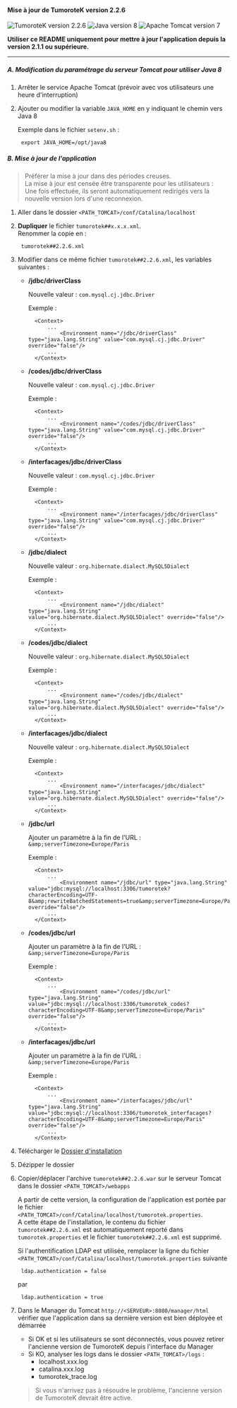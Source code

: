 #### Mise à jour de TumoroteK version 2.2.6
![TumoroteK version 2.2.6](https://img.shields.io/badge/TumoroteK-2.2.6-brightgreen.svg "TumoroteK version 2.2.6")
![Java version 8](https://img.shields.io/badge/Java->=_8-blue.svg "Java version 8")
![Apache Tomcat version 7](https://img.shields.io/badge/Apache_Tomcat->=_7-yellow.svg "Apache Tomcat version 7")

**<span class="fas fa-exclamation-triangle" aria-hidden="true"></span> Utiliser ce README uniquement pour mettre à jour l'application depuis la version 2.1.1 ou supérieure.**

***

##### A. Modification du paramétrage du serveur Tomcat pour utiliser Java 8
1. Arrêter le service Apache Tomcat (prévoir avec vos utilisateurs une heure d'interruption)

2. Ajouter ou modifier la variable `JAVA_HOME` en y indiquant le chemin vers Java 8

    Exemple dans le fichier `setenv.sh` :
        
        export JAVA_HOME=/opt/java8
          
##### B. Mise à jour de l'application
> Préférer la mise à jour dans des périodes creuses.  
> La mise à jour est censée être transparente pour les utilisateurs :   
> Une fois effectuée, ils seront automatiquement redirigés vers la nouvelle version lors d'une reconnexion.

1. Aller dans le dossier `<PATH_TOMCAT>/conf/Catalina/localhost`  

2. **Dupliquer** le fichier `tumorotek##x.x.x.xml`.  
Renommer la copie en :
    
        tumorotek##2.2.6.xml
        
3. Modifier dans ce même fichier `tumorotek##2.2.6.xml`, les variables suivantes :

    - **/jdbc/driverClass**
    
        Nouvelle valeur : `com.mysql.cj.jdbc.Driver`
        
        Exemple : 
        
            <Context>
                ...
                    <Environment name="/jdbc/driverClass" type="java.lang.String" value="com.mysql.cj.jdbc.Driver" override="false"/>
                ...
            </Context>

    - **/codes/jdbc/driverClass**
    
        Nouvelle valeur : `com.mysql.cj.jdbc.Driver`
                
        Exemple : 
        
            <Context>
                ...
                    <Environment name="/codes/jdbc/driverClass" type="java.lang.String" value="com.mysql.cj.jdbc.Driver" override="false"/>
                ...
            </Context>    
    
    - **/interfacages/jdbc/driverClass**
    
        Nouvelle valeur : `com.mysql.cj.jdbc.Driver`
                        
        Exemple : 
        
            <Context>
                ...
                    <Environment name="/interfacages/jdbc/driverClass" type="java.lang.String" value="com.mysql.cj.jdbc.Driver" override="false"/>
                ...
            </Context>  

    - **/jdbc/dialect**
    
        Nouvelle valeur : `org.hibernate.dialect.MySQL5Dialect`
        
        Exemple : 
        
            <Context>
                ...
                    <Environment name="/jdbc/dialect" type="java.lang.String" value="org.hibernate.dialect.MySQL5Dialect" override="false"/>
                ...
            </Context>

    - **/codes/jdbc/dialect**
    
        Nouvelle valeur : `org.hibernate.dialect.MySQL5Dialect`
                
        Exemple : 
        
            <Context>
                ...
                    <Environment name="/codes/jdbc/dialect" type="java.lang.String" value="org.hibernate.dialect.MySQL5Dialect" override="false"/>
                ...
            </Context>    
    
    - **/interfacages/jdbc/dialect**
    
        Nouvelle valeur : `org.hibernate.dialect.MySQL5Dialect`
                        
        Exemple : 
        
            <Context>
                ...
                    <Environment name="/interfacages/jdbc/dialect" type="java.lang.String" value="org.hibernate.dialect.MySQL5Dialect" override="false"/>
                ...
            </Context>  
               
    - **/jdbc/url**
    
        Ajouter un paramètre à la fin de l'URL : `&amp;serverTimezone=Europe/Paris`
        
        Exemple : 
                
            <Context>
                ...
                    <Environment name="/jdbc/url" type="java.lang.String" value="jdbc:mysql://localhost:3306/tumorotek?characterEncoding=UTF-8&amp;rewriteBatchedStatements=true&amp;serverTimezone=Europe/Paris" override="false"/>
                ...
            </Context>  

    - **/codes/jdbc/url**
    
        Ajouter un paramètre à la fin de l'URL : `&amp;serverTimezone=Europe/Paris`
            
        Exemple : 
                
            <Context>
                ...
                    <Environment name="/codes/jdbc/url" type="java.lang.String" value="jdbc:mysql://localhost:3306/tumorotek_codes?characterEncoding=UTF-8&amp;serverTimezone=Europe/Paris" override="false"/>
                ...
            </Context>  

    - **/interfacages/jdbc/url**
    
        Ajouter un paramètre à la fin de l'URL : `&amp;serverTimezone=Europe/Paris`
                
        Exemple : 
                
            <Context>
                ...
                    <Environment name="/interfacages/jdbc/url" type="java.lang.String" value="jdbc:mysql://localhost:3306/tumorotek_interfacages?characterEncoding=UTF-8&amp;serverTimezone=Europe/Paris" override="false"/>
                ...
            </Context> 

4. Télécharger le [Dossier d'installation](https://github.com/TumoroteK/TumoroteK/releases/download/v2.2.6/tumorotek-install-2.2.6.zip)

5. Dézipper le dossier

6. Copier/déplacer l'archive `tumorotek##2.2.6.war` sur le serveur Tomcat dans le dossier `<PATH_TOMCAT>/webapps`

    <span class="fas fa-exclamation-triangle" aria-hidden="true"></span> A partir de cette version, la configuration de l'application est portée par le fichier `<PATH_TOMCAT>/conf/Catalina/localhost/tumorotek.properties`.  
    A cette étape de l'installation, le contenu du fichier `tumorotek##2.2.6.xml` est automatiquement reporté dans `tumorotek.properties` et le fichier `tumorotek##2.2.6.xml` est supprimé.

	<span class="fas fa-exclamation-triangle" aria-hidden="true"></span> Si l'authentification LDAP est utilisée, remplacer la ligne du fichier `<PATH_TOMCAT>/conf/Catalina/localhost/tumorotek.properties` suivante
    
    	ldap.authentication = false
    
	par
    
    	ldap.authentication = true

7. Dans le Manager du Tomcat `http://<SERVEUR>:8080/manager/html` vérifier que l'application dans sa dernière version est bien déployée et démarrée
    - Si OK et si les utilisateurs se sont déconnectés, vous pouvez retirer l'ancienne version de TumoroteK depuis l'interface du Manager 
    - Si KO, analyser les logs dans le dossier `<PATH_TOMCAT>/logs` :
        - localhost.xxx.log
        - catalina.xxx.log
        - tumorotek_trace.log

    > Si vous n'arrivez pas à résoudre le problème, l'ancienne version de TumoroteK devrait être active.
